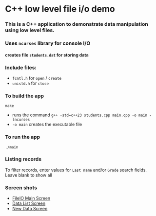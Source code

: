 # C++ low level file i/o demo

### This is a C++ application to demonstrate data manipulation using low level files.
### Uses `ncurses` library for console I/O

#### creates file `students.dat` for storing data

### Include files:
- `fcntl.h` for `open` / `create`
- `unistd.h` for `close`

### To build the app

```
make
```
- runs the command `g++ -std=c++23 students.cpp main.cpp -o main -lncurses`
- `-o main` creates the executable file

### To run the app
```
./main
```

### Listing records

To filter records, enter values for `Last name` and/or `Grade` search fields.
Leave blank to show all

### Screen shots
- [FileIO Main Screen](./screenshots/fileio_demo.png)
- [Data List Screen](./screenshots/fileio_list.png)
- [New Data Screen](./screenshots/fileio_newdata.png)